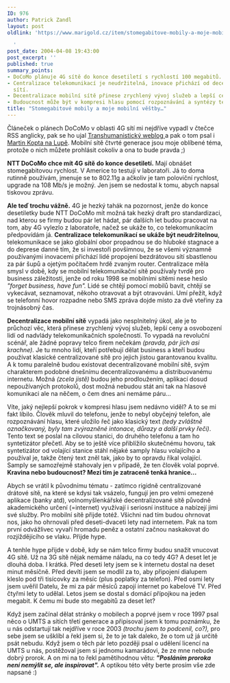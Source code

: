 ```yaml
---
ID: 976
author: Patrick Zandl
layout: post
oldlink: 'https://www.marigold.cz/item/stomegabitove-mobily-a-moje-mobilni-vestby

  '
post_date: 2004-04-08 19:43:00
post_excerpt: ''
published: true
summary_points:
- DoCoMo plánuje 4G sítě do konce desetiletí s rychlostí 100 megabitů.
- Centralizace telekomunikací je neudržitelná, inovace přichází od decentralizovaných
  sítí.
- Decentralizace mobilní sítě přinese zrychlený vývoj služeb a lepší ceny.
- Budoucnost může být v kompresi hlasu pomocí rozpoznávání a syntézy textu.
title: "Stomegabitové mobily a moje mobilní věštby…"
---
```


<p>
Článeček o plánech DoCoMo v oblasti 4G sítí mi nejdříve vypadl v čtečce RSS anglicky, pak se ho ujal <A href="http://www.transhumanismus.cz/blog.php?time=040412#223" target=_blank>Transhumanistický weblog </A>a pak o tom psal i <A href="http://www.lupa.cz/" target=_blank>Martin Kopta na Lupě</A>. Mobilní sítě čtvrté generace jsou moje oblíbené téma, protože o nich můžete prohlásit cokoliv a ona to bude pravda ;)</p>

<p>
<STRONG>NTT DoCoMo chce mít 4G sítě do konce desetiletí.</STRONG> Mají obnášet stomegabitovou rychlost. V Americe to testují v laboratoři. Já to doma rutinně používám, jmenuje se to 802.11g a ačkoliv je tam poloviční rychlost, upgrade na 108 Mb/s je možný. Jen jsem se nedostal k tomu, abych napsal tiskovou zprávu. </p>

<p>
<STRONG>Ale teď trochu vážně.</STRONG> 4G je hezký tahák na pozornost, jenže do konce desetiletky bude NTT DoCoMo mít možná tak hezký draft pro standardizaci, nad kterou se firmy budou pár let hádat, pár dalších let budou pracovat na tom, aby 4G vylezlo z laboratoře, načež se ukáže to, co telekomunikacím předpovídám já. <STRONG>Centralizace telekomunikací se ukáže být neudržitelnou</STRONG>, telekomunikace se jako globální obor propadnou se do hluboké stagnace a do deprese danné tím, že si investoři povšimnou, že se všemi významně používanými inovacemi přichází lidé propojení bezdrátovou sítí sbastlenou za pár šupů a ojetým počítačem hrdě zvaným router. Centralizace měla smysl v době, kdy se mobilní telekomunikační sítě používaly tvrdě pro business záležitosti, jenže od roku 1998 se mobilními sítěmi nese heslo <EM>"forget business, have fun".</EM> Lidé se chtějí pomocí mobilů bavit, chtějí se vykecávat, seznamovat, někoho otravovat a být otravováni. Umí přežít, když se telefonní hovor rozpadne nebo SMS zpráva dojde místo za dvě vteřiny za trojnásobný čas. </p>

<p>
<STRONG>Decentralizace mobilní sítě</STRONG> vypadá jako nesplnitelný úkol, ale je to průchozí věc, která přinese zrychlený vývoj služeb, lepší ceny a osvobození lidí od nadvlády telekomunikačních společností. To vypadá na revoluční scénář, ale žádné popravy telco firem nečekám <EM>(pravda, pár jich asi krachne).</EM> Je tu mnoho lidí, kteří potřebují dělat business a kteří budou používat klasické centralizované sítě pro jejich jistou garantovanou kvalitu. A k tomu paralelně budou existovat decentralizované mobilní sítě, svým charakterem podobné dnešnímu decentralizovanému a distribuovanému internetu. Možná <EM>(zcela jistě) </EM>budou jeho prodloužením, aplikací dosud nepoužívaných protokolů, dost možná nebudou stát ani tak na hlasové komunikaci ale na něčem, o čem dnes ani nemáme páru...</p>

<p>
Víte, jaký nejlepší pokrok v kompresi hlasu jsem nedávno viděl? A to se mi fakt líbilo. Člověk mluvil do telefonu, jenže to nebyl obyčejný telefon, ale rozpoznávání hlasu, které uložilo řeč jako klasický text <I>(tedy zvláštně označkovaný, byly tam zvýrazněné intonace, důrazy a další prvky řeči)</I>. Tento text se poslal na cílovou stanici, do druhého telefonu a tam ho syntetizátor přečetl. Aby se to ještě více přiblížilo skutečnému hovoru, tak syntetizátor od volající stanice stáhl nějaké samply hlasu volajícího a používal je, takže čtený text zněl tak, jako by to opravdu říkal volající. Samply se samozřejmě stahovaly jen v případě, že ten člověk volal poprvé. <STRONG>Kravina nebo budoucnost? Mezi tím je zatraceně tenká hranice... </STRONG></p>

<p>
Abych se vrátil k původnímu tématu - zatímco rigidně centralizované drátové sítě, na které se kdysi tak vsázelo, fungují jen pro velmi omezené aplikace (banky atd), volnomyšlenkářské decentralizované sítě původně akademického určení (=internet)&#160;využívají i seriosní instituce a nabízejí jimi své služby. Pro mobilní sítě přijde totéž. Všichni nad tím budou ohrnovat nos, jako ho ohrnovali před deseti-dvaceti lety nad internetem. Pak na tom první odvážlivec vyvaří hromadu peněz a ostatní začnou naskakovat do rozjíždějícího se vlaku. Přijde hype.</p>

<p>
A tenhle hype přijde v době, kdy se nám telco firmy budou snažit vnucovat 4G sítě. Už na 3G sítě nějak nemáme náladu, na co tedy 4G? A deset let je dlouhá doba. I krátká. Před deseti lety jsem se k internetu dostal na deset minut měsíčně. Před devíti jsem se modlil za to, aby připojení dialupem kleslo pod tři tisícovky za měsíc (plus poplatky za telefon). Před osmi lety jsem uvěřil Datelu, že mi za pár měsíců zapojí internet po kabelové TV. Před čtyřmi lety to udělal. Letos jsem se dostal s domácí přípojkou na jeden megabit. K čemu mi bude sto megabitů za deset let? </p>

<p>
Když jsem začínal dělat stránky o mobilech a poprvé jsem v roce 1997 psal něco o UMTS a sítích třetí generace a připisoval jsem k tomu poznámku, že u nás odstartují tak nejdříve v roce 2003 <EM>(trochu jsem to podcenil, co?),</EM> pro sebe jsem se ušklíbl a řekl jsem si, že to je tak daleko, že o tom už já určitě psát nebudu. Když jsem o těch pár leto později&#160;psal o udělení licencí na UMTS u nás, postěžoval jsem si jednomu kamarádovi, že ze mne nebude dobrý prorok. A on mi na to řekl pamětihodnou větu: <STRONG><EM>"Posláním proroka není nemýlit se, ale inspirovat".</EM></STRONG> A optikou této věty berte prosím vše zde napsané :)</p>